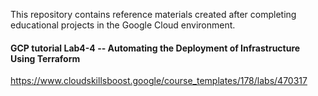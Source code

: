 This repository contains reference materials created after completing educational projects in the Google Cloud environment.

#### GCP tutorial Lab4-4 -- Automating the Deployment of Infrastructure Using Terraform
https://www.cloudskillsboost.google/course_templates/178/labs/470317